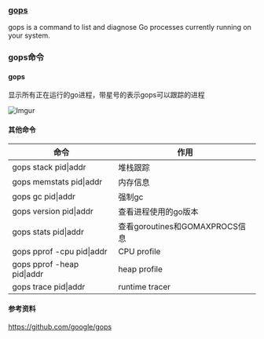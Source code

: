 ### [gops](https://github.com/google/gops)
gops is a command to list and diagnose Go processes currently running on your system.

### gops命令
#### gops
显示所有正在运行的go进程，带星号的表示gops可以跟踪的进程

![Imgur](http://i.imgur.com/c2hkc9u.png)

#### 其他命令
|命令|作用|
|---|---|
|gops stack pid\|addr|堆栈跟踪|
|gops memstats pid\|addr|内存信息|
|gops gc pid\|addr|强制gc|
|gops version pid\|addr|查看进程使用的go版本|
|gops stats pid\|addr|查看goroutines和GOMAXPROCS信息|
|gops pprof -cpu pid\|addr|CPU profile|
|gops pprof -heap pid\|addr|heap profile|
|gops trace pid\|addr|runtime tracer|

#### 参考资料
https://github.com/google/gops


